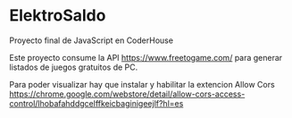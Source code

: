 # ElektroSaldo
Proyecto final de JavaScript en  CoderHouse 

Este proyecto consume la API https://www.freetogame.com/ para generar listados de juegos gratuitos de PC.

Para poder visualizar hay que instalar y habilitar la extencion Allow Cors https://chrome.google.com/webstore/detail/allow-cors-access-control/lhobafahddgcelffkeicbaginigeejlf?hl=es
